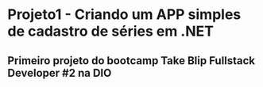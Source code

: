 # Projeto1 - Criando um APP simples de cadastro de séries em .NET
## Primeiro projeto do bootcamp Take Blip Fullstack Developer #2 na DIO
